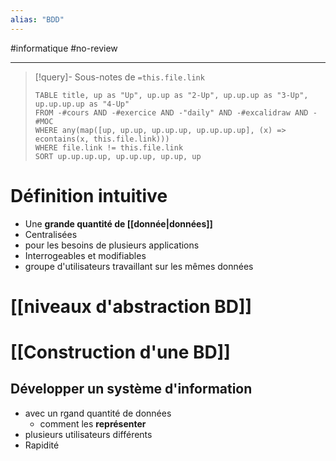 ```yaml
---
alias: "BDD"
---
```

#informatique #no-review 

---
> [!query]- Sous-notes de `=this.file.link`
> ```dataview
> TABLE title, up as "Up", up.up as "2-Up", up.up.up as "3-Up", up.up.up.up as "4-Up"
> FROM -#cours AND -#exercice AND -"daily" AND -#excalidraw AND -#MOC
> WHERE any(map([up, up.up, up.up.up, up.up.up.up], (x) => econtains(x, this.file.link)))
> WHERE file.link != this.file.link
> SORT up.up.up.up, up.up.up, up.up, up
> ```


# Définition intuitive
 - Une **grande quantité de [[donnée|données]]**
 - Centralisées
 - pour les besoins de plusieurs applications
 - Interrogeables et modifiables
 - groupe d'utilisateurs travaillant sur les mêmes données

# [[niveaux d'abstraction BD]]

# [[Construction d'une BD]]

## Développer un système d'information
 - avec un rgand quantité de données
     - comment les **représenter**
 - plusieurs utilisateurs différents
 - Rapidité
